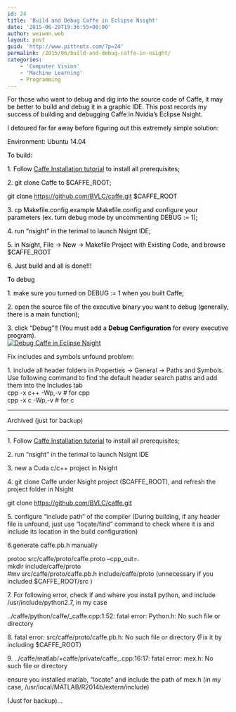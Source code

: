 ```yaml
---
id: 24
title: 'Build and Debug Caffe in Eclipse Nsight'
date: '2015-06-29T19:36:55+00:00'
author: weiwen.web
layout: post
guid: 'http://www.pittnuts.com/?p=24'
permalink: /2015/06/build-and-debug-caffe-in-nsight/
categories:
    - 'Computer Vision'
    - 'Machine Learning'
    - Programming
---
```


<span style="color: #000000;">For those who want to debug and dig into the source code of Caffe, it may be better to build and debug it in a graphic IDE. This post records my success of building and debugging Caffe in Nvidia’s Eclipse Nsight.</span>

<span style="color: #000000;">I detoured far far away before figuring out this extremely simple solution:</span>

<span style="color: #000000;">Environment: Ubuntu 14.04</span>

<span style="color: #000000;">To build:</span>

<span style="color: #000000;">1. Follow <span style="color: #0000ff;">[Caffe Installation tutorial](http://caffe.berkeleyvision.org/installation.html)</span> to install all prerequisites;</span>

<span style="color: #000000;">2. git clone Caffe to $CAFFE\_ROOT;</span>

<span style="color: #000000;">git clone https://github.com/BVLC/caffe.git $CAFFE\_ROOT</span>

<span style="color: #000000;">3. cp Makefile.config.example Makefile.config and configure your parameters (ex. turn debug mode by uncommenting DEBUG <span class="s2">:= 1</span>);</span>

<span style="color: #000000;">4. run “nsight” in the terimal to launch Nsignt IDE;</span>

<span style="color: #000000;">5. in Nsight, File -&gt; New -&gt; Makefile Project with Existing Code, and browse $CAFFE\_ROOT</span>

<span style="color: #000000;">6. Just build and all is done!!!</span>

<span style="color: #000000;">To debug</span>

<span style="color: #000000;">1. make sure you turned on DEBUG <span class="s2">:= 1 when you built Caffe;</span></span>

<span style="color: #000000;">2. open the source file of the executive binary you want to debug (generally, there is a main function);</span>

<span style="color: #000000;">3. click “Debug”!! (You must add a **Debug Configuration** for every executive program).</span>  
[![Debug Caffe in Eclipse Nsight](http://www.pittnuts.com/pub/img/caffedebug.jpg)](http://www.pittnuts.com/pub/img/caffedebug.jpg)

Fix includes and symbols unfound problem:

1\. include all header folders in Properties -&gt; General -&gt; Paths and Symbols. Use following command to find the default header search paths and add them into the Includes tab  
cpp -x c++ -Wp,-v # for cpp  
cpp -x c -Wp,-v # for c

- - - - - -

Archived (just for backup)

- - - - - -

1\. Follow [Caffe Installation tutorial](http://caffe.berkeleyvision.org/installation.html) to install all prerequisites;

2\. run “nsight” in the terimal to launch Nsignt IDE

3\. new a Cuda c/c++ project in Nsight

4\. git clone Caffe under Nsight project ($CAFFE\_ROOT), and refresh the project folder in Nsight

git clone https://github.com/BVLC/caffe.git

5\. configure “include path” of the compiler (During building, if any header file is unfound, just use “locate/find” command to check where it is and include its location in the build configuration)

6.generate caffe.pb.h manually

protoc src/caffe/proto/caffe.proto –cpp\_out=.  
mkdir include/caffe/proto  
\#mv src/caffe/proto/caffe.pb.h include/caffe/proto (unnecessary if you included $CAFFE\_ROOT/src )

7\. For following error, check if and where you install python, and include /usr/include/python2.7, in my case

../caffe/python/caffe/\_caffe.cpp:1:52: fatal error: Python.h: No such file or directory

8\. fatal error: src/caffe/proto/caffe.pb.h: No such file or directory (Fix it by including $CAFFE\_ROOT)

9\. ../caffe/matlab/+caffe/private/caffe\_.cpp:16:17: fatal error: mex.h: No such file or directory

ensure you installed matlab, “locate” and include the path of mex.h (in my case, /usr/local/MATLAB/R2014b/extern/include)

(Just for backup)…